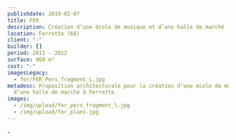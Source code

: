 ```yaml
---
publishdate: 2019-02-07
title: FER
description: Création d’une école de musique et d’une halle de marché
location: Ferrette (68)
client: "-"
builder: []
period: 2011 - 2012
surface: 960 m²
cost: "-"
imagesLegacy:
  - fer/FER_Pers_fragment_L.jpg
metadesc: Proposition architecturale pour la création d’une école de musique et
  d’une halle de marché à Ferrette.
images:
  - /img/upload/fer_pers_fragment_l.jpg
  - /img/upload/fer_plans.jpg
---
```

\-